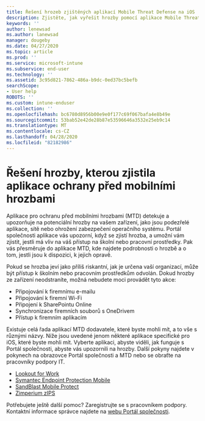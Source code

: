 ```yaml
---
title: Řešení hrozeb zjištěných aplikací Mobile Threat Defense na iOS | Dokumentace Microsoftu
description: Zjistěte, jak vyřešit hrozby pomocí aplikace Mobile Threat Defense pro iOS.
keywords: ''
author: lenewsad
ms.author: lanewsad
manager: dougeby
ms.date: 04/27/2020
ms.topic: article
ms.prod: ''
ms.service: microsoft-intune
ms.subservice: end-user
ms.technology: ''
ms.assetid: 3c95d821-7862-486a-b9dc-0ed37bc5befb
searchScope:
- User help
ROBOTS: ''
ms.custom: intune-enduser
ms.collection: ''
ms.openlocfilehash: bc6780d8956b00e9e0f177c69f067bafa4e8b49e
ms.sourcegitcommit: 53bab52e42de28b87e53596646a3532e25eb9c14
ms.translationtype: MT
ms.contentlocale: cs-CZ
ms.lasthandoff: 04/28/2020
ms.locfileid: "82182986"
---
```

# <a name="resolving-a-threat-found-by-a-mobile-threat-defense-app"></a>Řešení hrozby, kterou zjistila aplikace ochrany před mobilními hrozbami

Aplikace pro ochranu před mobilními hrozbami (MTD) detekuje a upozorňuje na potenciální hrozby na vašem zařízení, jako jsou podezřelé aplikace, sítě nebo ohrožení zabezpečení operačního systému. Portál společnosti aplikace vás upozorní, když se zjistí hrozba, a umožní vám zjistit, jestli má vliv na váš přístup na školní nebo pracovní prostředky. Pak vás přesměruje do aplikace MTD, kde najdete podrobnosti o hrozbě a o tom, jestli jsou k dispozici, k jejich opravě. 

Pokud se hrozba jeví jako příliš riskantní, jak je určena vaší organizací, může být přístup k školním nebo pracovním prostředkům odvolán. Dokud hrozby ze zařízení neodstraníte, možná nebudete moci provádět tyto akce:  

* Připojování k firemnímu e-mailu
* Připojování k firemní Wi-Fi
* Připojení k SharePointu Online
* Synchronizace firemních souborů s OneDrivem
* Přístup k firemním aplikacím

Existuje celá řada aplikací MTD dodavatele, které byste mohli mít, a to vše s různými názvy. Níže jsou uvedené jenom některé aplikace specifické pro iOS, které byste mohli mít. Vyberte aplikaci, abyste viděli, jak funguje s Portál společnosti, abyste vás upozornili na hrozby. Další pokyny najdete v pokynech na obrazovce Portál společnosti a MTD nebo se obraťte na pracovníky podpory IT. 


* [Lookout for Work](you-need-to-resolve-a-threat-found-by-lookout-for-work-ios.md)
* [Symantec Endpoint Protection Mobile](you-need-to-resolve-a-threat-found-by-skycure-ios.md)
* [SandBlast Mobile Protect](you-need-to-resolve-a-threat-found-by-checkpoint-ios.md)
* [Zimperium zIPS](you-need-to-resolve-a-threat-found-by-zips-ios.md)

Potřebujete ještě další pomoc? Zaregistrujte se s pracovníkem podpory. Kontaktní informace správce najdete na [webu Portál společnosti](https://go.microsoft.com/fwlink/?linkid=2010980).  

